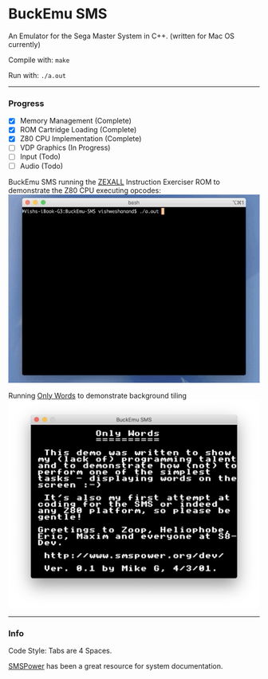 # BuckEmu SMS

An Emulator for the Sega Master System in C++. (written for Mac OS currently)

Compile with:
`make`

Run with:
`./a.out`

---
### Progress
- [x] Memory Management (Complete)
- [x] ROM Cartridge Loading (Complete)
- [x] Z80 CPU Implementation (Complete)
- [ ] VDP Graphics (In Progress)
- [ ] Input (Todo)
- [ ] Audio (Todo)

BuckEmu SMS running the [ZEXALL](https://www.smspower.org/Homebrew/ZEXALL-SMS) Instruction Exerciser ROM to demonstrate the Z80 CPU executing opcodes:
![Instruction Exerciser ROM Running](img/zexdoc_sdsc.gif)

Running [Only Words](https://www.smspower.org/Homebrew/OnlyWords-SMS) to demonstrate background tiling
![Only Words ROM Running](img/owdemo.png)

---
### Info
Code Style: Tabs are 4 Spaces.

[SMSPower](https://www.smspower.org/Development/Documents) has been a great resource for system documentation.
